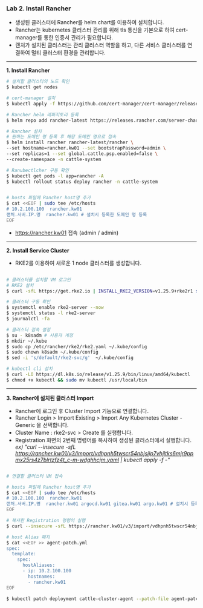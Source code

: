 ### Lab 2. Install Rancher

- 생성된 클러스터에 Rancher를 helm chart를 이용하여 설치합니다.
- Rancher는 kubernetes 클러스터 관리를 위해 tls 통신을 기본으로 하여 cert-manager를 통한 인증서 관리가 필요합니다.
- 랜처가 설치된 클러스터는 관리 클러스터 역할을 하고, 다른 서비스 클러스터를 연결하여 멀티 클러스터 환경을 관리합니다. 

---

**1. Install Rancher**

```bash
# 설치할 클러스터의 노드 확인
$ kubectl get nodes

# cert-manager 설치
$ kubectl apply -f https://github.com/cert-manager/cert-manager/releases/download/v1.10.0/cert-manager.yaml

# Rancher helm 레파지토리 등록
$ helm repo add rancher-latest https://releases.rancher.com/server-charts/latest 

# Rancher 설치
# 원하는 도메인 명 등록 후 해당 도메인 명으로 접속
$ helm install rancher rancher-latest/rancher \
--set hostname=rancher.kw01 --set bootstrapPassword=admin \
--set replicas=1 --set global.cattle.psp.enabled=false \
--create-namespace -n cattle-system

# Ranubectlcher 구동 확인
$ kubectl get pods -l app=rancher -A
$ kubectl rollout status deploy rancher -n cattle-system


# hosts 파일에 Rancher host명 추가
$ cat <<EOF | sudo tee /etc/hosts
# 10.2.100.100  rancher.kw01
랜처.서버.IP.명  rancher.kw01 # 설치시 등록한 도메인 명 등록
EOF
```
- https://rancher.kw01 접속 (admin / admin)

---

**2. Install Service Cluster**

- RKE2를 이용하여 새로운 1 node 클러스터를 생성합니다.

```bash

# 클러스터를 설치할 VM 로그인
# RKE2 설치
$ curl -sfL https://get.rke2.io | INSTALL_RKE2_VERSION=v1.25.9+rke2r1 sh -

# 클러스터 구동 확인
$ systemctl enable rke2-server --now
$ systemctl status -l rke2-server
$ journalctl -fa

# 클러스터 접속 설정
$ su - k8sadm # 사용자 계정
$ mkdir ~/.kube
$ sudo cp /etc/rancher/rke2/rke2.yaml ~/.kube/config
$ sudo chown k8sadm ~/.kube/config
$ sed -i 's/default/rke2-svc/g'  ~/.kube/config

# kubectl cli 설치
$ curl -LO https://dl.k8s.io/release/v1.25.9/bin/linux/amd64/kubectl
$ chmod +x kubectl && sudo mv kubectl /usr/local/bin
```

---

**3. Rancher에 설치된 클러스터 Import**

- Rancher에 로그인 후 Cluster Import 기능으로 연결합니다.
- Rancher Login > Import Existing > Import Any Kubernetes Cluster - Generic 을 선택합니다.
- Cluster Name : rke2-svc > Create 를 실행합니다.
- Registration 화면의 2번째 명령어를 복사하여 생성된 클러스터에서 실행합니다.  
  *ex) "curl --insecure -sfL https://rancher.kw01/v3/import/vdhpnh5twscr54nbjsjjp7vhjltks6mjr9ppmx25rs4z7blrtzfz4t_c-m-wdghhcjm.yaml | kubectl apply -f -"*

```bash

# 연결할 클러스터 VM 접속

# hosts 파일에 Rancher host명 추가
$ cat <<EOF | sudo tee /etc/hosts
# 10.2.100.100  rancher.kw01
랜처.서버.IP.명  rancher.kw01 argocd.kw01 gitea.kw01 argo.kw01 # 설치시 등록한 도메인 명 등록
EOF

# 복사한 Registration 명령어 실행
$ curl --insecure -sfL https://rancher.kw01/v3/import/vdhpnh5twscr54nbjsjjp7vhjltks6mjr9ppmx25rs4z7blrtzfz4t_c-m-wdghhcjm.yaml | kubectl apply -f -

# host Alias 패치
$ cat <<EOF >> agent-patch.yml
spec:
  template:
    spec:
      hostAliases:
      - ip: 10.2.100.100
        hostnames:
        - rancher.kw01
EOF

$ kubectl patch deployment cattle-cluster-agent --patch-file agent-patch.yml
```

